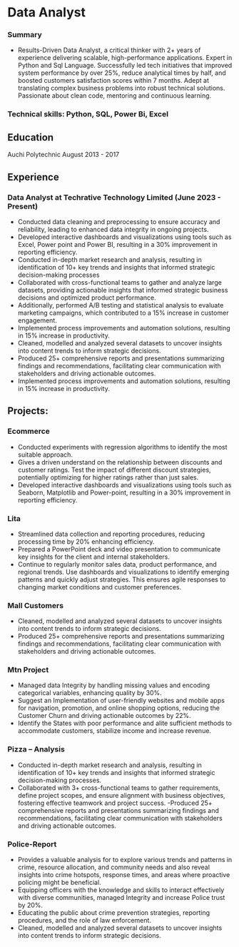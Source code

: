 # Data Analyst

### Summary

- Results-Driven Data Analyst, a critical thinker with 2+ years of experience delivering scalable, high-performance applications. Expert in Python and Sql Language. Successfully led tech initiatives that improved system performance by over 25%, reduce analytical times by half, and boosted customers satisfaction scores within 7 months. Adept at translating complex business problems into robust technical solutions. Passionate about clean code, mentoring and continuous learning.

### Technical skills: Python, SQL, Power Bi, Excel

## Education
Auchi Polytechnic    August 2013 - 2017

## Experience
### Data Analyst at Techrative Technology Limited			(June 2023  - Present)
-	Conducted data cleaning and preprocessing to ensure accuracy and reliability, leading to enhanced data integrity in ongoing projects.
-	Developed interactive dashboards and visualizations using tools such as Excel, Power point and Power BI, resulting in a 30% improvement in reporting efficiency.
-	Conducted in-depth market research and analysis, resulting in identification of 10+ key trends and insights that informed strategic decision-making processes
-	Collaborated with cross-functional teams to gather and analyze large datasets, providing actionable insights that informed strategic business decisions and  optimized product performance.
-	Additionally, performed A/B testing and statistical analysis to evaluate marketing campaigns, which contributed to a 15% increase in customer engagement.
-	Implemented process improvements and automation solutions, resulting in 15% increase in productivity.
-	Cleaned, modelled and analyzed several datasets to uncover insights into content trends to inform strategic decisions.
-	Produced 25+ comprehensive reports and presentations summarizing findings and recommendations, facilitating clear communication with stakeholders and driving actionable outcomes.
-	Implemented process improvements and automation solutions, resulting in 15%  increase in productivity.

## Projects:

### Ecommerce 							

- Conducted experiments with regression algorithms to identify the most suitable approach.
- Gives a driven understand on the relationship between discounts and customer ratings. Test the impact of different discount strategies, potentially optimizing for higher ratings rather than just sales.
- Developed interactive dashboards and visualizations using tools such as Seaborn, Matplotlib and Power-point, resulting in a 30% improvement in reporting efficiency.


### Lita

- Streamlined data collection and reporting procedures, reducing processing time  by  20% enhancing efficiency.
- Prepared a PowerPoint deck and video presentation to communicate key insights for the client and internal stakeholders.
-  Continue to regularly monitor sales data, product performance, and regional trends. Use dashboards and visualizations to identify emerging patterns and quickly adjust strategies. This ensures agile responses to changing market conditions and customer preferences.

### Mall Customers

- Cleaned, modelled and analyzed several datasets to uncover insights into content trends to inform strategic decisions.
- Produced 25+ comprehensive reports and presentations summarizing findings and recommendations, facilitating clear communication with stakeholders and driving actionable outcomes.


### Mtn Project

- Managed data Integrity by handling missing values and encoding categorical variables, enhancing quality by 30%.
- Suggest an Implementation of user-friendly websites and mobile apps for navigation, promotion, and online shopping options, reducing the Customer Churn and driving actionable outcomes by 22%.
- Identify the States with poor performance and alite sufficient methods to accommodate customers, stabilize income and increase revenue.

### Pizza – Analysis

- Conducted in-depth market research and analysis, resulting in identification of 10+ key trends and insights that informed strategic decision-making processes.
- Collaborated with 3+ cross-functional teams to gather requirements,  define project scopes, and ensure alignment with business objectives, fostering effective teamwork and project success.
-Produced 25+ comprehensive reports and presentations summarizing findings and recommendations, facilitating clear communication with stakeholders and driving actionable outcomes.


### Police-Report

- Provides a valuable analysis for to explore various trends and patterns in crime, resource allocation, and community needs and also reveal insights into crime hotspots, response times, and areas where proactive policing might be beneficial.
- Equipping officers with the knowledge and skills to interact effectively with diverse communities, managed Integrity and increase Police trust  by 20%.
- Educating the public about crime prevention strategies, reporting procedures, and the role of law enforcement.
- Cleaned, modelled and analyzed several datasets to uncover insights into content trends to inform strategic decisions.
